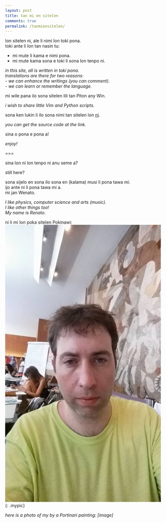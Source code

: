 ```yaml
---
layout: post
title: tan mi en sitelen
comments: true
permalink: /tanmiensitelen/
---
```



lon sitelen ni, ale li nimi lon toki pona.  
toki ante li lon tan nasin tu:  

- mi mute li kama e nimi pona.
- mi mute kama sona e toki li sona lon tenpo ni.

*in this site, all is written in toki pona.*  
*translations are there for two reasons:*  
*- we can enhance the writings (you can comment).*  
*- we can learn or remember the language.*  

mi wile pana ilo sona sitelen lili tan Piton any Win.  

*i wish to share little Vim and Python scripts.*

sona ken lukin li ilo sona nimi tan sitelen lon <a href="https://github.com/tokisona/tokisona.github.io" target="_blank">ni</a>.

*you can get the source code at the link.*


sina o pona e pona a!

*enjoy!*

===

sina lon ni lon tenpo ni anu seme a?

still here?

sona sijelo en sona ilo sona en (kalama) musi li pona tawa mi.  
ijo ante ni li pona tawa mi a.  
mi jan Wenato.

*I like physics, computer science and arts (music).*  
*I like other things too!*  
*My name is Renato.*

ni li mi lon poka sitelen Pokinawi:  
![an alt text](/assets/eu.jpg){: .mypic}

*here is a photo of my by a Portinari painting: [image]*


